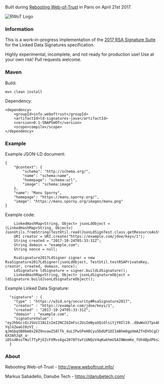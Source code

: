 Built during [Rebooting Web-of-Trust](http://www.weboftrust.info/) in Paris on April 21st 2017.

![RWoT Logo](https://github.com/WebOfTrustInfo/ld-signatures-java/blob/master/wot-logo.png?raw=true)

### Information

This is a work-in-progress implementation of the [2017 RSA Signature Suite](https://w3c-dvcg.github.io/lds-rsa2017/) for the Linked Data Signatures specification.

Highly experimental, incomplete, and not ready for production use! Use at your own risk! Pull requests welcome.

### Maven

Build:

	mvn clean install

Dependency:

	<dependency>
		<groupId>info.weboftrust</groupId>
		<artifactId>ld-signatures-java</artifactId>
		<version>0.1-SNAPSHOT</version>
		<scope>compile</scope>
	</dependency>

### Example

Example JSON-LD document:

	{
		"@context": {
			"schema": "http://schema.org/",
			"name": "schema:name",
			"homepage": "schema:url",
			"image": "schema:image"
		},
		"name": "Manu Sporny",
		"homepage": "https://manu.sporny.org/",
		"image": "https://manu.sporny.org/images/manu.png"
	}

Example code:

		LinkedHashMap<String, Object> jsonLdObject = (LinkedHashMap<String, Object>) JsonUtils.fromString(TestUtil.read(JsonLdSignTest.class.getResourceAsStream("sign.test.jsonld")));
		URI creator = URI.create("https://example.com/jdoe/keys/1");
		String created = "2017-10-24T05:33:31Z";
		String domain = "example.com";
		String nonce = null;
		
		RsaSignature2017LdSigner signer = new RsaSignature2017LdSigner(jsonLdObject, TestUtil.testRSAPrivateKey, creator, created, domain, nonce);
		LdSignature ldSignature = signer.buildLdSignature();
		LinkedHashMap<String, Object> jsonLdSignatureObject = ldSignature.buildJsonLdSignatureObject();

Example Linked Data Signature:

	  "signature" : {
	    "type" : "https://w3id.org/security#RsaSignature2017",
	    "creator" : "https://example.com/jdoe/keys/1",
	    "created" : "2017-10-24T05:33:31Z",
	    "domain" : "example.com",
	    "signatureValue" : "eyJhbGciOiJSUzI1NiIsImI2NCI6ZmFsc2UsImNyaXQiOlsiYjY0Il19..d8wWxUJTpxAbYHLgFfaYYJJHdWido6wDMBeUhPL7e0m4vuj7xUePbnorf-YqlGZwaGI0zVI_-qJmGbqSB0bm8x20Z9nvawZS8lTk_4uLIPwSPeH8Cyu5bdUP1OIImBhm0gpUmAZfnDVhCgC81lJOaa4tqCjSr940cRUQ9agYjcOyhUBdBOwQgjd8jgkI7vmXqs2m7TmOVY7aAr-6X3AhJqX_a-iD5sdBsoTNulfTyPjEZcFXMvs6gx2078ftwYiUNQzV4qKwkhmUSAINWomKe_fUh4BpdPbsZax7iKYG1hSWRkmrd9R8FllotKQ_nMWZv0urn02F83US62F6ORRT0w"
	  }

### About

Rebooting Web-of-Trust - http://www.weboftrust.info/

Markus Sabadello, Danube Tech -  https://danubetech.com/
